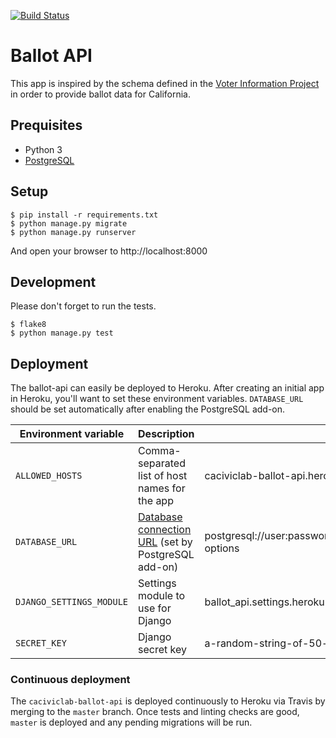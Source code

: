 [![Build
Status](https://travis-ci.org/caciviclab/ballot-api.svg?branch=master)](https://travis-ci.org/caciviclab/ballot-api)

# Ballot API

This app is inspired by the schema defined in the [Voter Information
Project](https://www.votinginfoproject.org/) in order to provide ballot data for
California.

## Prequisites

- Python 3
- [PostgreSQL](https://www.postgresql.org/)


## Setup

    $ pip install -r requirements.txt
    $ python manage.py migrate
    $ python manage.py runserver

And open your browser to http://localhost:8000


## Development

Please don't forget to run the tests.

    $ flake8
    $ python manage.py test


## Deployment

The ballot-api can easily be deployed to Heroku. After creating an initial app
in Heroku, you'll want to set these environment variables. `DATABASE_URL` should
be set automatically after enabling the PostgreSQL add-on.

| Environment variable     | Description | Example |
| ------------------------ | ----------- | ------- |
| `ALLOWED_HOSTS`          | Comma-separated list of host names for the app | caciviclab-ballot-api.herokuapp.com |
| `DATABASE_URL`           | [Database connection URL](https://pypi.python.org/pypi/dj-database-url) (set by PostgreSQL add-on) |  postgresql://user:password@hostname:port/database_name?options |
| `DJANGO_SETTINGS_MODULE` | Settings module to use for Django | ballot_api.settings.heroku |
| `SECRET_KEY`             | Django secret key | a-random-string-of-50-characters |


### Continuous deployment

The `caciviclab-ballot-api` is deployed continuously to Heroku via Travis by merging to
the `master` branch. Once tests and linting checks are good, `master` is
deployed and any pending migrations will be run.

